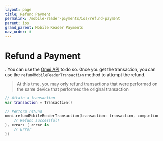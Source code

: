 ```yaml
---
layout: page
title: Refund Payment
permalink: /mobile-reader-payments/ios/refund-payment
parent: ios
grand_parent: Mobile Reader Payments
nav_order: 5
---
```


# Refund a Payment

. You can use the [Omni API](https://fattmerchant.docs.apiary.io/#reference/0/transactions) to do so. 
Once you get the transaction, you can use the `refundMobileReaderTransaction` method to attempt the refund.

> At this time, you may only refund transactions that were performed on the same device that performed the original transaction 


```swift
// Attain a transaction
var transaction = Transaction()
    
// Perform refund
omni.refundMobileReaderTransaction(transaction: transaction, completion: { (refundedTransaction) in
	// Refund successful!
}, error: { error in
	// Error
})
```

<div style="margin-bottom: 10%"> </div>